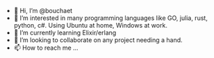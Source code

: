 - 👋 Hi, I’m @bouchaet
- 👀 I’m interested in many programming languages like GO, julia, rust, python, c#. Using Ubuntu at home, Windows at work.
- 🌱 I’m currently learning Elixir/erlang
- 💞️ I’m looking to collaborate on any project needing a hand.
- 📫 How to reach me ...

<!---
bouchaet/bouchaet is a ✨ special ✨ repository because its `README.md` (this file) appears on your GitHub profile.
You can click the Preview link to take a look at your changes.
--->
